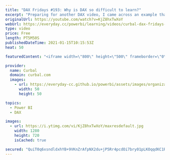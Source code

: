 ```yaml
---
title: "DAX Fridays #193: Why is DAX so difficult to learn?"
excerpt: "Preparing for another DAX video, I came across an example that perfectly exemplifies why DAX can be so hard to understand.  Chapters: 00:00 Intro 00:20 Examples of different contexts 03:40 Do I have any filters applied to my visual? 04:50 How to get better at DAX Done!   Here you can download all the"
originalUrl: https://youtube.com/watch?v=KjZ8hxTwXoY
webUrl: https://everyday.cc/powerbi/learning/videos/curbal-dax-fridays-193-why-is-dax-so-difficult-to-learn/
type: video
price: Free
length: PT5M50S
publishedDateTime: 2021-01-15T10:15:53Z
heat: 50

featuredContent: "<iframe width=\"800\" height=\"500\" frameborder=\"0\" src=\"https://www.youtube.com/embed/KjZ8hxTwXoY\" allow=\"accelerometer; autoplay; encrypted-media; gyroscope; picture-in-picture\" allowfullscreen></iframe>"

provider:
  name: Curbal
  domain: curbal.com
  images:
    - url: https://everyday-cc.github.io/powerbi/assets/images/organizations/curbal.com-50x50.jpg
      width: 50
      height: 50

topics:
  - Power BI
  - DAX

images:
  - url: https://i.ytimg.com/vi/KjZ8hxTwXoY/maxresdefault.jpg
    width: 1280
    height: 720
    isCached: true

secured: "QuiT0q6xsndldxhYB+9VKnZrAfpNX2du+jP5Rr4pcdOi7bry01pLKOqqdKC1Rm6Cs6pw3PoLXRhAU8tpco0WyJurW3icDpS4oG+qkHsXjPQ585VInviHxcEuD/lr53va68Unly5SARSb2QgFqhpwPhfPCul4Sgg6Us3HIN+UDP0t20r8j3A8m5064ofoaT8kwpMN7xx0vTFBwCKWlODQr+dhZOxv7ILZ41X1neMxI4OaRQLEQdhinXCJPodhViOA3Jvk4ZSmUq2Z2H0TdJS3oDnKfvg5aaFj5tT4RDWP6cUmcJb/SNLF0ye7KFtSKEaJCeDRbABy+TuR5g//SZeExZxuJ0zaqrGxpDILotB1pA75J86g7r38me0vjSx7Ua/xikr181AzyswQ3kl3Px9nNP+PPXbgsolzWVWJG60cPjY=;keN1U0NS0lJttuTEycUaOw=="
---
```


